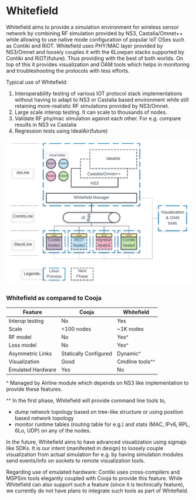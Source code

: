 # Whitefield

Whitefield aims to provide a simulation environment for wireless sensor network by combining RF simulation provided by NS3, Castalia/Omnet++ while allowing to use native mode configuration of popular IoT OSes such as Contiki and RiOT.
Whitefield uses PHY/MAC layer provided by NS3/Omnet and loosely couples it with the 6Lowpan stacks supported by Contiki and RiOT(future). Thus providing with the best of both worlds. On top of this it provides visualization and OAM tools which helps in monitoring and troubleshooting the protocols with less efforts.

Typical use of Whitefield:
1. Interoperability testing of various IOT protocol stack implementations without having to adapt to NS3 or Castalia based environment while still retaining more-realistic RF simulations provided by NS3/Omnet.
2. Large scale interop testing. It can scale to thousands of nodes.
3. Validate RF phy/mac simulation against each other. For e.g. compare results in NS3 vs Castalia
4. Regression tests using IdealAir(future)

![Alt text](docs/res/Whitefield%20-%20HLD.png "Whitefield-High Level design")
### Whitefield as compared to Cooja
| Feature | Cooja | Whitefield |
| --- | --- | --- |
| Interop testing | No | Yes |
| Scale | <100 nodes | ~1K nodes |
| RF model | No | Yes^ |
| Loss model | No | Yes^ |
| Asymmetric Links | Statically Configured | Dynamic^ |
| Visualization | Good | Cmdline tools^^ |
| Emulated Hardware | Yes | No |

^ Managed by Airline module which depends on NS3 like implementation to provide these features.

^^ In the first phase, Whitefield will provide command line tools to,
  - dump network topology based on tree-like structure or using position based network topology
  - monitor runtime tables (routing table for e.g.) and stats (MAC, IPv6, RPL, 6Lo, UDP) on any of the nodes.
  
In the future, Whitefield aims to have advanced visualization using sigmajs like SDKs. It is our intent (manifested in design) to loosely couple visualization from actual simulation for e.g. by having simulation modules send events/info on sockets to remote visualization tools.

Regarding use of emulated hardware: Contiki uses cross-compilers and MSPSim tools elegantly coupled with Cooja to provide this feature. While Whitefield can also support such a feature (since it is technically feature), we currently do not have plans to integrate such tools as part of Whitefield.
